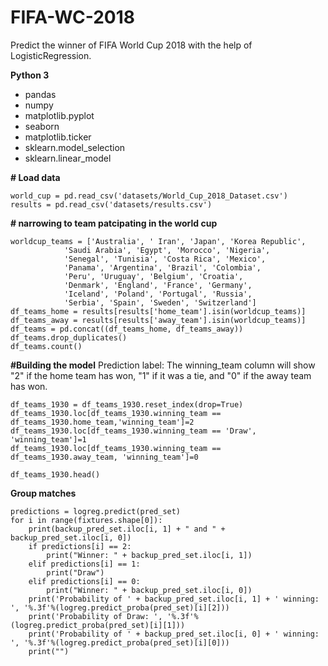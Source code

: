 ﻿# FIFA-WC-2018
Predict the winner of FIFA World Cup 2018 with the help of LogisticRegression.

**Python 3**
 - pandas
 - numpy
 - matplotlib.pyplot
 - seaborn  
 - matplotlib.ticker 
 - sklearn.model_selection
 - sklearn.linear_model

**# Load data** 

    world_cup = pd.read_csv('datasets/World_Cup_2018_Dataset.csv')
    results = pd.read_csv('datasets/results.csv')

**# narrowing to team patcipating in the world cup**

    worldcup_teams = ['Australia', ' Iran', 'Japan', 'Korea Republic', 
                'Saudi Arabia', 'Egypt', 'Morocco', 'Nigeria', 
                'Senegal', 'Tunisia', 'Costa Rica', 'Mexico', 
                'Panama', 'Argentina', 'Brazil', 'Colombia', 
                'Peru', 'Uruguay', 'Belgium', 'Croatia', 
                'Denmark', 'England', 'France', 'Germany', 
                'Iceland', 'Poland', 'Portugal', 'Russia', 
                'Serbia', 'Spain', 'Sweden', 'Switzerland']
    df_teams_home = results[results['home_team'].isin(worldcup_teams)]
    df_teams_away = results[results['away_team'].isin(worldcup_teams)]
    df_teams = pd.concat((df_teams_home, df_teams_away))
    df_teams.drop_duplicates()
    df_teams.count()

**#Building the model**
Prediction label: The winning_team column will show "2" if the home team has won, "1" if it was a tie, and "0" if the away team has won.

    df_teams_1930 = df_teams_1930.reset_index(drop=True)
    df_teams_1930.loc[df_teams_1930.winning_team == df_teams_1930.home_team,'winning_team']=2
    df_teams_1930.loc[df_teams_1930.winning_team == 'Draw', 'winning_team']=1
    df_teams_1930.loc[df_teams_1930.winning_team == df_teams_1930.away_team, 'winning_team']=0
    
    df_teams_1930.head()


**Group matches** 

    predictions = logreg.predict(pred_set)
    for i in range(fixtures.shape[0]):
        print(backup_pred_set.iloc[i, 1] + " and " + backup_pred_set.iloc[i, 0])
        if predictions[i] == 2:
            print("Winner: " + backup_pred_set.iloc[i, 1])
        elif predictions[i] == 1:
            print("Draw")
        elif predictions[i] == 0:
            print("Winner: " + backup_pred_set.iloc[i, 0])
        print('Probability of ' + backup_pred_set.iloc[i, 1] + ' winning: ', '%.3f'%(logreg.predict_proba(pred_set)[i][2]))
        print('Probability of Draw: ', '%.3f'%(logreg.predict_proba(pred_set)[i][1]))
        print('Probability of ' + backup_pred_set.iloc[i, 0] + ' winning: ', '%.3f'%(logreg.predict_proba(pred_set)[i][0]))
        print("")

